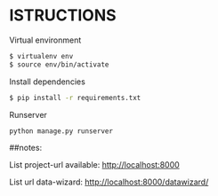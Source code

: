 # ISTRUCTIONS
Virtual environment
```bash
$ virtualenv env
$ source env/bin/activate
```

Install dependencies
```bash
$ pip install -r requirements.txt
```

Runserver
```bash
python manage.py runserver
```

##notes:

List project-url available: <http://localhost:8000>

List url data-wizard: <http://localhost:8000/datawizard/>
